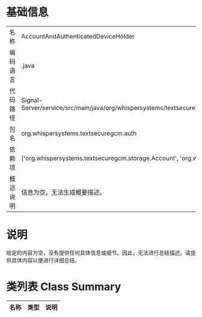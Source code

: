 # 基础信息

|      |      |
|------|------|
| 名称 | AccountAndAuthenticatedDeviceHolder |
| 编码语言 | .java |
| 代码路径 | Signal-Server/service/src/main/java/org/whispersystems/textsecuregcm/auth/AccountAndAuthenticatedDeviceHolder.java |
| 包名 | org.whispersystems.textsecuregcm.auth |
| 依赖项 | ['org.whispersystems.textsecuregcm.storage.Account', 'org.whispersystems.textsecuregcm.storage.Device'] |
| 概述说明 | 信息为空，无法生成概要描述。 |

# 说明

给定的内容为空，没有提供任何具体信息或细节。因此，无法进行总结描述。请提供具体内容以便进行详细总结。

# 类列表 Class Summary

| 名称   | 类型  | 说明 |
|-------|------|-------------|




